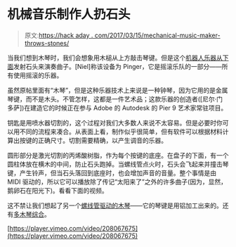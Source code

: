 # 机械音乐制作人扔石头

> 原文:[https://hack aday . com/2017/03/15/mechanical-music-maker-throws-stones/](https://hackaday.com/2017/03/15/mechanical-music-maker-throws-stones/)

当我们想到木琴时，我们会想象用木槌从上方敲击琴键。但是这个[机器人乐器从下面](http://www.instructables.com/id/Mechanical-Xylophone/)发射石头来演奏曲子。[Niel]称该设备为 Pinger，它是摇滚乐队的一部分——所有使用摇滚的乐器。

虽然原帖里面有“木琴”，但是这种乐器技术上来说是一种钟琴，因为它用的是金属琴键，而不是木头。不管怎样，这都是一件艺术品；这款乐器的创造者([尼尔·门多萨])在建造它的时候正在参与 Adobe 的 Autodesk 的 Pier 9 艺术家常驻项目。

钥匙是用喷水器切割的，这个过程对我们大多数人来说不太容易。但是必要时你可以用不同的流程来凑合。从表面上看，制作似乎很简单，但有软件可以根据材料计算出按键的正确尺寸。切割需要精确，以产生调音的乐器。

圆形部分是激光切割的丙烯酸树脂，作为每个按键的底座。在盘子的下面，有一个圆柱体放在横木的中间，防止石头跑掉。当螺线管点火时，石头会飞起来并撞击琴键，产生铃声，但当石头落回到底座时，也会增加声音的音量。整个事情是由 MIDI 驱动的，所以它可以播放除了传记“太阳来了”之外的许多曲子(因为，显然，鹅卵石在阳光下)。看看下面的视频。

这不禁让我们想起了另一个[螺线管驱动的木琴](https://hackaday.com/2010/12/02/make-your-own-solenoids-then-play-the-xylophone/)——它的琴键是用铝加工出来的。还有[多木琴综合](https://hackaday.com/2009/11/02/augmented-xylophone/)。

[https://player.vimeo.com/video/208067675](https://player.vimeo.com/video/208067675)